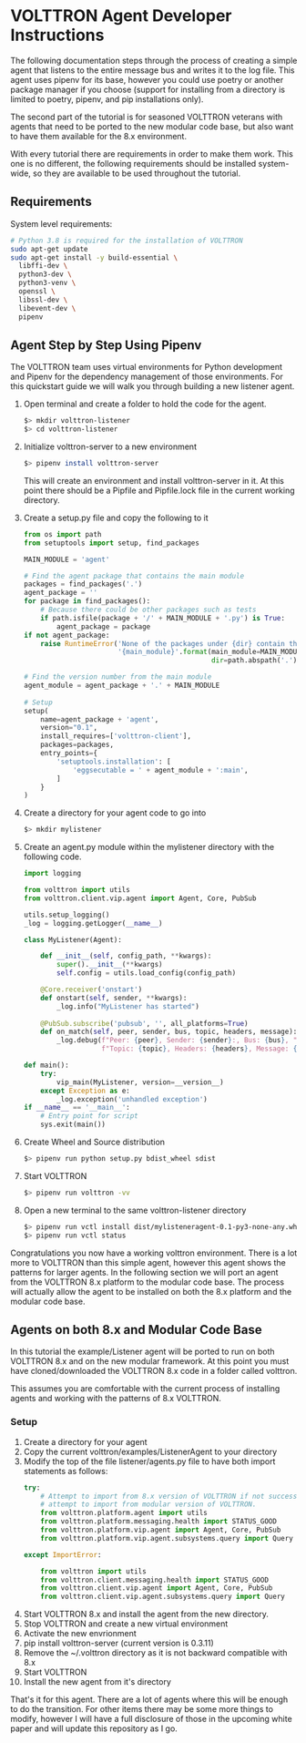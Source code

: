 # VOLTTRON Agent Developer Instructions

The following documentation steps through the process of creating a simple agent that listens
to the entire message bus and writes it to the log file.  This agent uses pipenv for its base,
however you could use poetry or another package manager if you choose (support for installing from
a directory is limited to poetry, pipenv, and pip installations only).  

The second part of the tutorial is for seasoned VOLTTRON veterans with agents that 
need to be ported to the new modular code base, but also want to have them 
available for the 8.x environment.

With every tutorial there are requirements in order to make them work.  This one is no different,
the following requirements should be installed system-wide, so they are available to be
used throughout the tutorial.

## Requirements

System level requirements:

```bash
# Python 3.8 is required for the installation of VOLTTRON
sudo apt-get update
sudo apt-get install -y build-essential \
  libffi-dev \
  python3-dev \ 
  python3-venv \
  openssl \
  libssl-dev \
  libevent-dev \
  pipenv
```

## Agent Step by Step Using Pipenv

The VOLTTRON team uses virtual environments for Python development and Pipenv for the
dependency management of those environments.  For this quickstart guide we will walk you
through building a new listener agent.

 1. Open terminal and create a folder to hold the code for the agent.
    ```bash
    $> mkdir volttron-listener
    $> cd volttron-listener
    ```
    
 2. Initialize volttron-server to a new environment
    ```bash
    $> pipenv install volttron-server 
    ``` 
    This will create an environment and install volttron-server in it. At this point
    there should be a Pipfile and Pipfile.lock file in the current working directory.
 
 3. Create a setup.py file and copy the following to it
    
    ```python
    from os import path
    from setuptools import setup, find_packages
    
    MAIN_MODULE = 'agent'
    
    # Find the agent package that contains the main module
    packages = find_packages('.')
    agent_package = ''
    for package in find_packages():
        # Because there could be other packages such as tests
        if path.isfile(package + '/' + MAIN_MODULE + '.py') is True:
            agent_package = package
    if not agent_package:
        raise RuntimeError('None of the packages under {dir} contain the file '
                           '{main_module}'.format(main_module=MAIN_MODULE + '.py',
                                                  dir=path.abspath('.')))
    
    # Find the version number from the main module
    agent_module = agent_package + '.' + MAIN_MODULE
        
    # Setup
    setup(
        name=agent_package + 'agent',
        version="0.1",
        install_requires=['volttron-client'],
        packages=packages,
        entry_points={
            'setuptools.installation': [
                'eggsecutable = ' + agent_module + ':main',
            ]
        }
    )
    ```
    
 4. Create a directory for your agent code to go into
    ```bash
    $> mkdir mylistener
    ```
    
 5. Create an agent.py module within the mylistener directory with the following code.    

    ```python
    import logging
    
    from volttron import utils    
    from volttron.client.vip.agent import Agent, Core, PubSub
    
    utils.setup_logging()
    _log = logging.getLogger(__name__)
    
    class MyListener(Agent):
    
        def __init__(self, config_path, **kwargs):
            super().__init__(**kwargs)
            self.config = utils.load_config(config_path)
    
        @Core.receiver('onstart')
        def onstart(self, sender, **kwargs):
            _log.info("MyListener has started")
            
        @PubSub.subscribe('pubsub', '', all_platforms=True)
        def on_match(self, peer, sender, bus, topic, headers, message):
            _log.debug(f"Peer: {peer}, Sender: {sender}:, Bus: {bus}, "
                       f"Topic: {topic}, Headers: {headers}, Message: {message}")
    
    def main():
        try:
            vip_main(MyListener, version=__version__)
        except Exception as e:
            _log.exception('unhandled exception')
    if __name__ == '__main__':
        # Entry point for script
        sys.exit(main())
    ```
    
 6. Create Wheel and Source distribution
    ```bash
    $> pipenv run python setup.py bdist_wheel sdist
    ```
  
 7. Start VOLTTRON
 
    ```bash
    $> pipenv run volttron -vv
    ```

 8. Open a new terminal to the same volttron-listener directory
    
    ```bash
    $> pipenv run vctl install dist/mylisteneragent-0.1-py3-none-any.whl --start
    $> pipenv run vctl status
    ```
    
Congratulations you now have a working volttron environment.  There is a lot more to
VOLTTRON than this simple agent, however this agent shows the patterns for larger
agents.  In the following section we will port an agent from the VOLTTRON 8.x platform 
to the modular code base.  The process will actually allow the agent to be installed
on both the 8.x platform and the modular code base.

## Agents on both 8.x and Modular Code Base

In this tutorial the example/Listener agent will be ported to run on both VOLTTRON 8.x
and on the new modular framework.  At this point you must have cloned/downloaded
the VOLTTRON 8.x code in a folder called volttron.

This assumes you are comfortable with the current process of installing agents and working
with the patterns of 8.x VOLTTRON.

### Setup

 1. Create a directory for your agent
 2. Copy the current volttron/examples/ListenerAgent to your directory
 3. Modify the top of the file listener/agents.py file to have both import statements
    as follows:
    ```python
    try:
        # Attempt to import from 8.x version of VOLTTRON if not successful to import then
        # attempt to import from modular version of VOLTTRON.
        from volttron.platform.agent import utils
        from volttron.platform.messaging.health import STATUS_GOOD
        from volttron.platform.vip.agent import Agent, Core, PubSub
        from volttron.platform.vip.agent.subsystems.query import Query

    except ImportError:

        from volttron import utils
        from volttron.client.messaging.health import STATUS_GOOD
        from volttron.client.vip.agent import Agent, Core, PubSub
        from volttron.client.vip.agent.subsystems.query import Query
    ```
 4. Start VOLTTRON 8.x and install the agent from the new directory.
 5. Stop VOLTTRON and create a new virtual environment
 6. Activate the new envrionment
 7. pip install volttron-server (current version is 0.3.11)
 8. Remove the ~/.volttron directory as it is not backward compatible with 8.x
 9. Start VOLTTRON 
 10. Install the new agent from it's directory
 
That's it for this agent.  There are a lot of agents where this will be enough to do the
transition.  For other items there may be some more things to modify, however I will have a
full disclosure of those in the upcoming white paper and will update this repository as I go.



